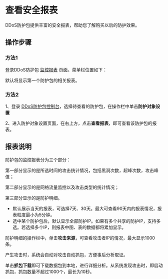 # 查看安全报表
DDoS防护包提供丰富的安全报表，帮助您了解购买以后的防护效果。

## 操作步骤
### 方法1
登录DDoS防护包 [监控报表](https://ip-anti-console.jdcloud.com/charts) 页面。菜单栏位置如下：



默认将显示第一个防护包的相关报表。

### 方法2
1、登录 [DDoS防护包控制台](https://ip-anti-console.jdcloud.com/instancelist)，选择待查看的防护包，在操作栏中单击**防护对象设置**



2、进入防护对象设置页面，在右上方，点击**查看报表**，即可查看该防护包的报表。


## 报表说明
防护包的监控报表分为三个部分：

第一部分显示的是所选时间的攻击统计情况，包括黑洞次数，超峰次数，攻击峰值；

第二部分显示的是网络流量监控以及攻击类型的统计情况；

第三部分显示的是防护明细。



- 默认展示当天的报表，可选择7天、30天。最大可查看90天内的报表情况，报表粒度最小为5分钟。
- 选中某个防护包后，默认显示全部防护IP。如果有多个共享的防护IP，支持多选。若选择多个IP，则报表中图、表的数据都将累加显示。

防护明细的操作栏中，单击**攻击来源**，可查看攻击者IP的情况，最大显示1000条。

产生攻击时，系统会自动对攻击自动抓包，方便事后分析取证。

单击**抓包下载**即可下载数据包到本地，进行详细分析。从系统发现攻击时，即启动抓包，抓包数量不超过1000个，最长为10秒。


